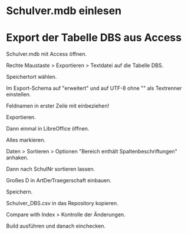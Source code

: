 # Schulver.mdb einlesen

# Export der Tabelle DBS aus Access

Schulver.mdb mit Access öffnen.

Rechte Maustaste > Exportieren > Textdatei auf die Tabelle DBS.

Speichertort wählen.

Im Export-Schema auf "erweitert" und auf UTF-8 ohne "" als Textrenner einstellen.

Feldnamen in erster Zeile mit einbeziehen!

Exportieren.

Dann einmal in LibreOffice öffnen.

Alles markieren.

Daten > Sortieren > Optionen "Bereich enthält Spaltenbeschriftungen" anhaken.

Dann nach SchulNr sortieren lassen.

Großes D in ArtDerTraegerschaft einbauen.

Speichern.

Schulver_DBS.csv in das Repository kopieren.

Compare with Index > Kontrolle der Änderungen.

Build ausführen und danach einchecken.
